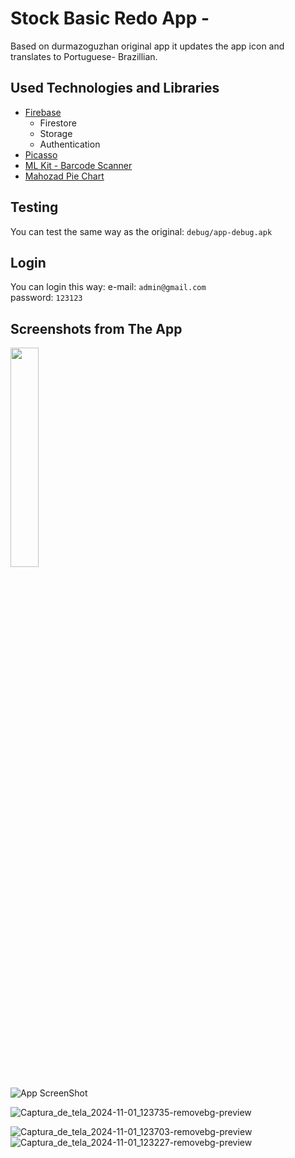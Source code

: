 # Stock Basic Redo App - 

Based on durmazoguzhan original app it updates the app icon and translates to Portuguese- Brazillian.

## Used Technologies and Libraries
- [Firebase](https://console.firebase.google.com/)
  + Firestore
  + Storage
  + Authentication
- [Picasso](https://github.com/square/picasso)
- [ML Kit - Barcode Scanner](https://developers.google.com/ml-kit/vision/barcode-scanning/android)
- [Mahozad Pie Chart](https://github.com/mahozad/android-pie-chart)

## Testing
You can test the same way as the original: `debug/app-debug.apk`

## Login
You can login this way:
e-mail: `admin@gmail.com`<br>
password: `123123`<br>


## Screenshots from The App
<img src="https://github.com/user-attachments/assets/ce40f690-0bd6-4dc7-b013-e28ad82df065.png
" width="30%"/>


![App ScreenShot](https://github.com/user-attachments/assets/ad1b0814-bd24-4586-8c9b-d2efbf6cca45)

![Captura_de_tela_2024-11-01_123735-removebg-preview](https://github.com/user-attachments/assets/4e7e4c73-6935-4bd9-a937-af2865db98c2)

![Captura_de_tela_2024-11-01_123703-removebg-preview](https://github.com/user-attachments/assets/6f0bf163-7b67-4a9d-9138-4cb4ae2abdcf)
![Captura_de_tela_2024-11-01_123227-removebg-preview](https://github.com/user-attachments/assets/a73c9a30-621a-41df-9b5a-37f272bf8209)



